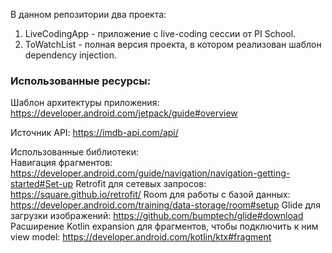 В данном репозитории два проекта:
1. LiveCodingApp - приложение с live-coding сессии от PI School.
2. ToWatchList - полная версия проекта, в котором реализован шаблон dependency injection.

### Использованные ресурсы: 

Шаблон архитектуры приложения:
https://developer.android.com/jetpack/guide#overview

Источник API:
https://imdb-api.com/api/

Использованные библиотеки:<br>
Навигация фрагментов: https://developer.android.com/guide/navigation/navigation-getting-started#Set-up
Retrofit для сетевых запросов: https://square.github.io/retrofit/
Room для работы с базой данных: https://developer.android.com/training/data-storage/room#setup
Glide для загрузки изображений: https://github.com/bumptech/glide#download
Расширение Kotlin expansion для фрагментов, чтобы подключить к ним view model: https://developer.android.com/kotlin/ktx#fragment
